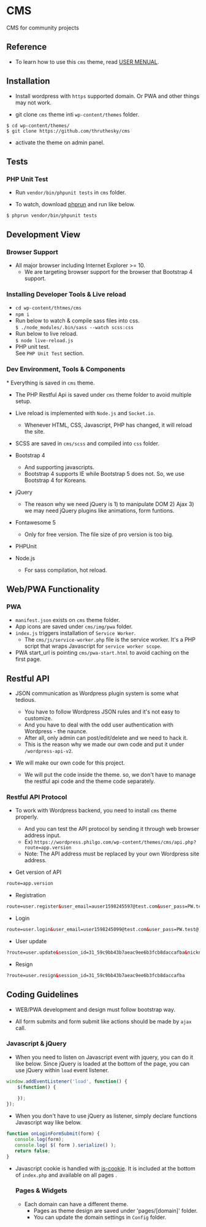 # CMS

CMS for community projects

## Reference

* To learn how to use this `cms` theme, read [USER MENUAL](https://github.com/thruthesky/cms/blob/master/USER_MANUAL.md).

## Installation

* Install wordpress with `https` supported domain. Or PWA and other things may not work.

* git clone `cms` theme inti `wp-content/themes` folder.
```text
$ cd wp-content/themes/
$ git clone https://github.com/thruthesky/cms
```

* activate the theme on admin panel.



## Tests

### PHP Unit Test

* Run `vendor/bin/phpunit tests` in `cms` folder.

* To watch, download [phprun](https://www.npmjs.com/package/phprun) and run like below.
```shell script
$ phprun vendor/bin/phpunit tests
```

## Development View

### Browser Support

* All major browser including Internet Explorer >= 10.
  * We are targeting browser support for the browser that Bootstrap 4 support.


### Installing Developer Tools & Live reload

* `cd wp-content/thtmes/cms`
* `npm i`
* Run below to watch & compile sass files into css.\
  `$ ./node_modules/.bin/sass --watch scss:css`
* Run below to live reload.\
  `$ node live-reload.js`
* PHP unit test.\
  See `PHP Unit Test` section.

### Dev Environment, Tools & Components


​* Everything is saved in `cms` theme.
  * The PHP Restful Api is saved under `cms` theme folder to avoid multiple setup.

* Live reload is implemented with `Node.js` and `Socket.io`.
  * Whenever HTML, CSS, Javascript, PHP has changed, it will reload the site.

* SCSS are saved in `cms/scss` and compiled into `css` folder.

* Bootstrap 4
  * And supporting javascripts.
  * Bootstrap 4 supports IE while Bootstrap 5 does not. So, we use Bootstrap 4 for Koreans.
  
* jQuery
  * The reason why we need jQuery is 1) to manipulate DOM 2) Ajax 3) we may need jQuery plugins like animations, form funtions.

* Fontawesome 5
  * Only for free version. The file size of pro version is too big.

* PHPUnit


* Node.js
  * For sass compilation, hot reload.


## Web/PWA Functionality

### PWA

* `manifest.json` exists on `cms` theme folder.
* App icons are saved under `cms/img/pwa` folder.
* `index.js` triggers installation of `Service Worker`.
    * The `cms/js/service-worker.php` file is the service worker.
    It's a PHP script that wraps Javascript for `service worker scope`.
* PWA start_url is pointing `cms/pwa-start.html` to avoid caching on the first page.



## Restful API

* JSON communication as Wordpress plugin system is some what tedious.
  * You have to follow Wordpress JSON rules and it's not easy to customize.
  * And you have to deal with the odd user authentication with Wordpress - the naunce.
  * After all, only admin can post/edit/delete and we need to hack it.
  * This is the reason why we made our own code and put it under `/wordpress-api-v2`.

* We will make our own code for this project.
  * We will put the code inside the theme. so, we don't have to manage the restful api code and the theme code separately.

### Restful API Protocol

* To work with Wordpress backend, you need to install `cms` theme properly.
  * And you can test the API protocol by sending it through web browser address input.
  * Ex) `https://wordpress.philgo.com/wp-content/themes/cms/api.php?route=app.version`
  * Note: The API address must be replaced by your own Wordpress site address.

* Get version of API

```html
route=app.version
```

* Registration

```html
route=user.register&user_email=auser1598245597@test.com&user_pass=PW.test@,*&nickname=MyNick&meta_a=Apple
```

* Login

```html
route=user.login&user_email=user1598245099@test.com&user_pass=PW.test@,*
```

* User update
```html
?route=user.update&session_id=31_59c9bb43b7aeac9ee6b3fcb8daccafba&nickname=abc&meta1=a
```

* Resign
```html
?route=user.resign&session_id=31_59c9bb43b7aeac9ee6b3fcb8daccafba
```



## Coding Guidelines

* WEB/PWA development and design must follow bootstrap way.

* All form submits and form submit like actions should be made by `ajax` call.


### Javascript & jQuery

* When you need to listen on Javascript event with jquery, you can do it like below.
  Since jQuery is loaded at the bottom of the page, you can use jQuery within `load` event listener.
```javascript
window.addEventListener('load', function() {
    $(function() {
        
    });
});
```

* When you don't have to use jQuery as listener, simply declare functions Javascript way like below.
 
 ```javascript
function onLoginFormSubmit(form) {
    console.log(form);
    console.log( $( form ).serialize() );
    return false;
}
```

* Javascript cookie is handled with [js-cookie](https://github.com/js-cookie/js-cookie).
  It is included at the bottom of `index.php` and available on all pages .
  
  
  
  ### Pages & Widgets
  
  * Each domain can have a different theme.
    * Pages as theme design are saved under 'pages/[domain]' folder.
    * You can update the domain settings in `Config` folder.